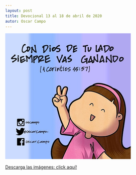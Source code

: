 ```yaml
---
layout: post
title: Devocional 13 al 18 de abril de 2020
autor: Oscar Campo
---
```

[![](/assets/images/Devo13-18abr2020.jpg)](/assets/downloads/Devo13-18abr2020.pdf)


[Descarga las imágenes: click aquí!](/assets/downloads/Devo13-18abr2020.pdf)
